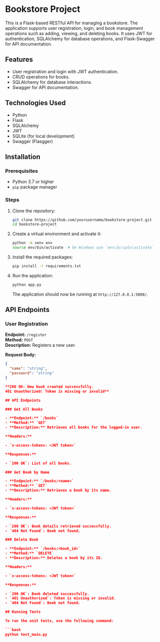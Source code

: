 
# Bookstore Project

This is a Flask-based RESTful API for managing a bookstore. The application supports user registration, login, and book management operations such as adding, viewing, and deleting books. It uses JWT for authentication, SQLAlchemy for database operations, and Flask-Swagger for API documentation.

## Features

- User registration and login with JWT authentication.
- CRUD operations for books.
- SQLAlchemy for database interactions.
- Swagger for API documentation.

## Technologies Used

- Python
- Flask
- SQLAlchemy
- JWT
- SQLite (for local development)
- Swagger (Flasgger)

## Installation

### Prerequisites

- Python 3.7 or higher
- `pip` package manager

### Steps

1. Clone the repository:

    ```bash
    git clone https://github.com/yourusername/bookstore-project.git
    cd bookstore-project
    ```

2. Create a virtual environment and activate it:

    ```bash
    python -m venv env
    source env/bin/activate  # On Windows use `env\Scripts\activate`
    ```

3. Install the required packages:

    ```bash
    pip install -r requirements.txt
    ```

4. Run the application:

    ```bash
    python app.py
    ```

    The application should now be running at `http://127.0.0.1:5000/`.

## API Endpoints

### User Registration

**Endpoint:** `/register`  
**Method:** `POST`  
**Description:** Registers a new user.

**Request Body:**

```json
{
  "name": "string",
  "password": "string"
}

**200 OK: New book created successfully.
401 Unauthorized: Token is missing or invalid**

## API Endpoints

### Get All Books

- **Endpoint:** `/books`
- **Method:** `GET`
- **Description:** Retrieves all books for the logged-in user.

**Headers:**

- `x-access-tokens: <JWT token>`

**Responses:**

- `200 OK`: List of all books.

### Get Book by Name

- **Endpoint:** `/books/<name>`
- **Method:** `GET`
- **Description:** Retrieves a book by its name.

**Headers:**

- `x-access-tokens: <JWT token>`

**Responses:**

- `200 OK`: Book details retrieved successfully.
- `404 Not Found`: Book not found.

### Delete Book

- **Endpoint:** `/books/<book_id>`
- **Method:** `DELETE`
- **Description:** Deletes a book by its ID.

**Headers:**

- `x-access-tokens: <JWT token>`

**Responses:**

- `200 OK`: Book deleted successfully.
- `401 Unauthorized`: Token is missing or invalid.
- `404 Not Found`: Book not found.

## Running Tests

To run the unit tests, use the following command:

```bash
python test_main.py


